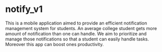 # notify_v1

This is a mobile application aimed to provide an efficient notification management system for students.
An average college student gets more amount of notification than one can handle. 
We aim to prioritize and manage those notifications so that a student can easily handle tasks.
Moreover this app can boost ones productivity.

